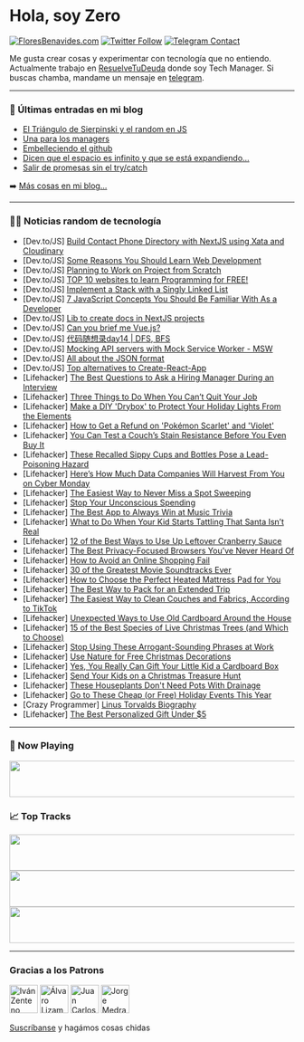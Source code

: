 # Hola, soy Zero

[![FloresBenavides.com](https://img.shields.io/website?down_message=oops&label=MiBlog&style=for-the-badge&up_message=online&url=https%3A%2F%2Ffloresbenavides.com)](https://floresbenavides.com) [![Twitter Follow](https://img.shields.io/twitter/follow/ZeroDragon?color=%231DA1F2&label=Follow&logo=twitter&logoColor=ffffff&style=for-the-badge)](https://twitter.com/zerodragon) [![Telegram Contact](https://img.shields.io/badge/escr%C3%ADbeme-ZeroDragon-%2326A5E4?style=for-the-badge&logo=telegram)](https://t.me/zerodragon)

Me gusta crear cosas y experimentar con tecnología que no entiendo.
Actualmente trabajo en [ResuelveTuDeuda](http://github.com/resuelve) donde soy Tech Manager.
Si buscas chamba, mandame un mensaje en [telegram](https://t.me/zerodragon).

---

### 📕 Últimas entradas en mi blog
<!-- BLOG-POST-LIST:START -->
- [El Triángulo de Sierpinski y el random en JS](https://floresbenavides.com/el-triangulo-de-sierpinski-y-el-random-en-js/)
- [Una para los managers](https://floresbenavides.com/una-para-los-managers/)
- [Embelleciendo el github](https://floresbenavides.com/embelleciendo-el-github/)
- [Dicen que el espacio es infinito y que se está expandiendo…](https://floresbenavides.com/dicen-que-el-espacio-es-infinito-y-que-se-esta-expandiendo/)
- [Salir de promesas sin el try/catch](https://floresbenavides.com/salir-de-promesas-sin-el-try-catch/)
<!-- BLOG-POST-LIST:END -->

➡️ [Más cosas en mi blog...](https://floresbenavides.com)

---

### 👨‍💻 Noticias random de tecnología
<!-- TECH-POSTS:START -->
- [Dev.to/JS] [Build Contact Phone Directory with NextJS using Xata and Cloudinary](https://dev.to/hackmamba/build-contact-phone-directory-with-nextjs-using-xata-and-cloudinary-4ggb)
- [Dev.to/JS] [Some Reasons You Should Learn Web Development](https://dev.to/muskans20859390/some-reasons-you-should-learn-web-development-4g95)
- [Dev.to/JS] [Planning to Work on Project from Scratch](https://dev.to/genne23v/planning-to-work-on-project-from-scratch-532m)
- [Dev.to/JS] [TOP 10 websites to learn Programming for FREE!](https://dev.to/hy_piyush/top-10-websites-to-learn-programming-for-free-135)
- [Dev.to/JS] [Implement a Stack with a Singly Linked List](https://dev.to/smilesforgood/implement-a-stack-with-a-singly-linked-list-gjg)
- [Dev.to/JS] [7 JavaScript Concepts You Should Be Familiar With As a Developer](https://dev.to/vivaluv/7-javascript-concepts-you-should-be-familiar-with-as-a-developer-3oc0)
- [Dev.to/JS] [Lib to create docs in NextJS projects](https://dev.to/hernandemonteiro/lib-to-create-docs-in-nextjs-projects-e71)
- [Dev.to/JS] [Can you brief me Vue.js?](https://dev.to/yashkapure06/can-you-brief-me-vuejs-25f9)
- [Dev.to/JS] [代码随想录day14 | DFS, BFS](https://dev.to/986913/dai-ma-sui-xiang-lu-day14-binary-tree-2g7n)
- [Dev.to/JS] [Mocking API servers with Mock Service Worker - MSW](https://dev.to/asayerio_techblog/mocking-api-servers-with-mock-service-worker-msw-3e88)
- [Dev.to/JS] [All about the JSON format](https://dev.to/asayerio_techblog/all-about-the-json-format-20g1)
- [Dev.to/JS] [Top alternatives to Create-React-App](https://dev.to/asayerio_techblog/top-alternatives-to-create-react-app-467b)
- [Lifehacker] [The Best Questions to Ask a Hiring Manager During an Interview](https://lifehacker.com/the-best-questions-to-ask-a-hiring-manager-during-an-in-1849826701)
- [Lifehacker] [Three Things to Do When You Can’t Quit Your Job](https://lifehacker.com/three-things-to-do-when-you-can-t-quit-your-job-1849827293)
- [Lifehacker] [Make a DIY &#39;Drybox&#39; to Protect Your Holiday Lights From the Elements](https://lifehacker.com/make-a-diy-drybox-to-protect-your-holiday-lights-from-t-1849827666)
- [Lifehacker] [How to Get a Refund on &#39;Pokémon Scarlet&#39; and &#39;Violet&#39;](https://lifehacker.com/how-to-get-a-refund-on-pokemon-scarlet-and-violet-1849827702)
- [Lifehacker] [You Can Test a Couch’s Stain Resistance Before You Even Buy It](https://lifehacker.com/you-can-test-a-couch-s-stain-resistance-before-you-even-1849828050)
- [Lifehacker] [These Recalled Sippy Cups and Bottles Pose a Lead-Poisoning Hazard](https://lifehacker.com/these-recalled-sippy-cups-and-bottles-pose-a-lead-poiso-1849827055)
- [Lifehacker] [Here’s How Much Data Companies Will Harvest From You on Cyber Monday](https://lifehacker.com/here-s-how-much-data-companies-will-harvest-from-you-on-1849826050)
- [Lifehacker] [The Easiest Way to Never Miss a Spot Sweeping](https://lifehacker.com/the-easiest-way-to-never-miss-a-spot-sweeping-1849827093)
- [Lifehacker] [Stop Your Unconscious Spending](https://lifehacker.com/stop-your-unconscious-spending-1849826638)
- [Lifehacker] [The Best App to Always Win at Music Trivia](https://lifehacker.com/the-best-app-to-always-win-at-music-trivia-1849820484)
- [Lifehacker] [What to Do When Your Kid Starts Tattling That Santa Isn’t Real](https://lifehacker.com/what-to-do-when-your-kid-starts-tattling-that-santa-isn-1849774102)
- [Lifehacker] [12 of the Best Ways to Use Up Leftover Cranberry Sauce](https://lifehacker.com/12-of-the-best-ways-to-use-up-leftover-cranberry-sauce-1849826614)
- [Lifehacker] [The Best Privacy-Focused Browsers You’ve Never Heard Of](https://lifehacker.com/the-best-privacy-focused-browsers-you-ve-never-heard-of-1849823243)
- [Lifehacker] [How to Avoid an Online Shopping Fail](https://lifehacker.com/how-to-avoid-an-online-shopping-fail-1849825985)
- [Lifehacker] [30 of the Greatest Movie Soundtracks Ever](https://lifehacker.com/30-of-greatest-movie-soundtracks-ever-1849817648)
- [Lifehacker] [How to Choose the Perfect Heated Mattress Pad for You](https://lifehacker.com/how-to-choose-the-perfect-heated-mattress-pad-for-you-1849823505)
- [Lifehacker] [The Best Way to Pack for an Extended Trip](https://lifehacker.com/the-best-way-to-pack-for-an-extended-trip-1849817569)
- [Lifehacker] [The Easiest Way to Clean Couches and Fabrics, According to TikTok](https://lifehacker.com/the-easiest-way-to-clean-couches-and-fabrics-according-1849817454)
- [Lifehacker] [Unexpected Ways to Use Old Cardboard Around the House](https://lifehacker.com/unexpected-ways-to-use-old-cardboard-around-the-house-1849817365)
- [Lifehacker] [15 of the Best Species of Live Christmas Trees &lpar;and Which to Choose&rpar;](https://lifehacker.com/15-of-the-best-species-of-live-christmas-trees-and-whi-1849785446)
- [Lifehacker] [Stop Using These Arrogant-Sounding Phrases at Work](https://lifehacker.com/stop-using-these-arrogant-sounding-phrases-at-work-1849822215)
- [Lifehacker] [Use Nature for Free Christmas Decorations](https://lifehacker.com/use-nature-for-free-christmas-decorations-1849822221)
- [Lifehacker] [Yes, You Really Can Gift Your Little Kid a Cardboard Box](https://lifehacker.com/yes-you-really-can-gift-your-little-kid-a-cardboard-bo-1849822223)
- [Lifehacker] [Send Your Kids on a Christmas Treasure Hunt](https://lifehacker.com/send-your-kids-on-a-christmas-treasure-hunt-1849822183)
- [Lifehacker] [These Houseplants Don&#39;t Need Pots With Drainage](https://lifehacker.com/these-houseplants-dont-need-pots-with-drainage-1849822191)
- [Lifehacker] [Go to These Cheap &lpar;or Free&rpar; Holiday Events This Year](https://lifehacker.com/go-to-these-cheap-or-free-holiday-events-this-year-1849822194)
- [Crazy Programmer] [Linus Torvalds Biography](https://www.thecrazyprogrammer.com/2022/11/linus-torvalds-biography.html)
- [Lifehacker] [The Best Personalized Gift Under $5](https://lifehacker.com/the-best-personalized-gift-under-5-1849820831)<!-- TECH-POSTS:END -->

---

### 🎵 Now Playing
<a href="https://spotify-now-playing-dun.vercel.app/now-playing?open"><img src="https://spotify-now-playing-dun.vercel.app/now-playing" width="540" height="64"></a>

### 📈 Top Tracks
<a href="https://spotify-now-playing-dun.vercel.app/top-tracks?i=1&open"><img src="https://spotify-now-playing-dun.vercel.app/top-tracks?i=1" width="540" height="64"></a>
<a href="https://spotify-now-playing-dun.vercel.app/top-tracks?i=2&open"><img src="https://spotify-now-playing-dun.vercel.app/top-tracks?i=2" width="540" height="64"></a>
<a href="https://spotify-now-playing-dun.vercel.app/top-tracks?i=3&open"><img src="https://spotify-now-playing-dun.vercel.app/top-tracks?i=3" width="540" height="64"></a>

---

### Gracias a los Patrons
[<img src="https://avatars.githubusercontent.com/u/243380?v=4" alt="Iván Zenteno" width="50px">](https://github.com/k001) [<img src="https://avatars.githubusercontent.com/u/19955639?v=4" alt="Álvaro Lizama" width="50px">](https://github.com/alvarolizama) [<img src="https://avatars.githubusercontent.com/u/2718753?v=4" alt="Juan Carlos Ruiz" width="50px">](https://github.com/JuanCrg90) [<img src="https://avatars.githubusercontent.com/u/37025?v=4" alt="Jorge Medrano" width="50px">](https://github.com/h1pp1e) 

[Suscríbanse](https://www.patreon.com/zerodragon) y hagámos cosas chidas
